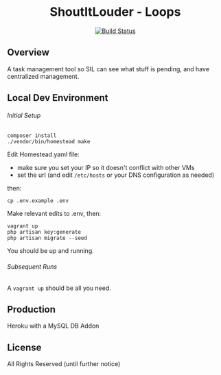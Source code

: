 <h1 align="center">ShoutItLouder - Loops</h1>

<p align="center">
<a href="https://travis-ci.org/benlipp/loops"><img src="https://travis-ci.org/benlipp/loops.svg" alt="Build Status"></a>
</p>

## Overview
A task management tool so SIL can see what stuff is pending, and have centralized management.

## Local Dev Environment
###### Initial Setup
````
composer install
./vendor/bin/homestead make
````
Edit Homestead.yaml file:
  - make sure you set your IP so it doesn't conflict with other VMs
  - set the url (and edit `/etc/hosts` or your DNS configuration as needed)
  
then:
````
cp .env.example .env
````
Make relevant edits to .env, then:
````
vagrant up
php artisan key:generate
php artisan migrate --seed
````
You should be up and running.

###### Subsequent Runs

A `vagrant up` should be all you need.

## Production
Heroku with a MySQL DB Addon

## License
All Rights Reserved (until further notice)
